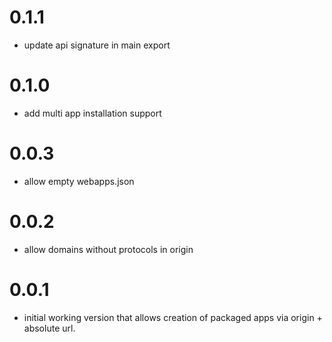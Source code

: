 # 0.1.1
  - update api signature in main export
# 0.1.0
  - add multi app installation support 
# 0.0.3
  - allow empty webapps.json
# 0.0.2
  - allow domains without protocols in origin
# 0.0.1
  - initial working version that allows creation of packaged apps via origin +
    absolute url.
